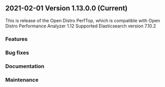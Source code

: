 ## 2021-02-01 Version 1.13.0.0 (Current)

This is release of the Open Distro PerfTop, which is compatible with Open Distro Performance Analyzer 1.12
Supported Elasticsearch version 7.10.2

### Features

### Bug fixes

### Documentation

### Maintenance
